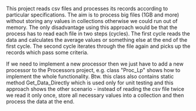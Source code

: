This project reads csv files and processes its records according to particular specifications.
The aim is to process big files (1GB and more) without storing any values in collections otherwise we could run out of memory.
The only disadvantage using this approach would be that the process has to read each file in two steps (cycles).
The first cycle reads the data and calculates the average values or something else at the end of the first cycle.
The second cycle iterates through the file again and picks up the records which pass some criteria.

If we need to implement a new processor then we just have to add a new processor to the Processors project,
e.g. class "Proc_Lp" shows how to implement the whole functionality. Btw. this class also contains static method
Get_Data_Directly which is used only for unit testing and this approach shows the other scenario - instead of
reading the csv file twice we read it only once, store all necessary values into a collection and then process
the data at the end.